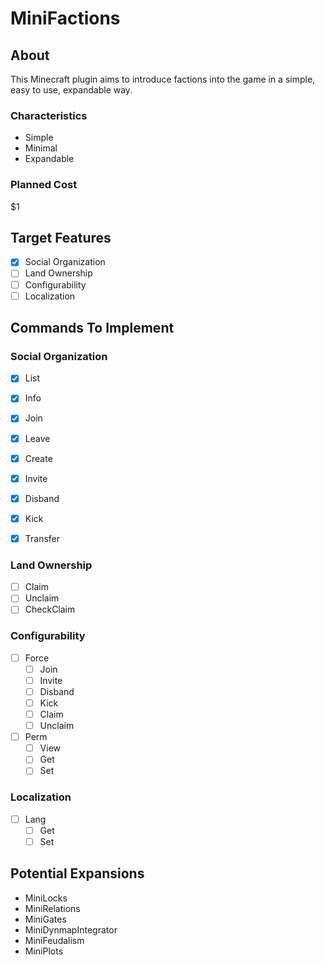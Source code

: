 # MiniFactions

## About
This Minecraft plugin aims to introduce factions into the game in a simple, easy to use, expandable way.

### Characteristics
- Simple
- Minimal
- Expandable

### Planned Cost
$1

## Target Features
- [x] Social Organization
- [ ] Land Ownership
- [ ] Configurability
- [ ] Localization

## Commands To Implement
### Social Organization
- [x] List
- [x] Info
- [x] Join
- [x] Leave
- [x] Create
- [x] Invite
- [x] Disband
- [x] Kick
- [x] Transfer


### Land Ownership
- [ ] Claim
- [ ] Unclaim
- [ ] CheckClaim

### Configurability
- [ ] Force
  - [ ] Join
  - [ ] Invite
  - [ ] Disband
  - [ ] Kick
  - [ ] Claim
  - [ ] Unclaim
- [ ] Perm
  - [ ] View
  - [ ] Get
  - [ ] Set

### Localization
- [ ] Lang
  - [ ] Get
  - [ ] Set

## Potential Expansions
- MiniLocks
- MiniRelations
- MiniGates
- MiniDynmapIntegrator
- MiniFeudalism
- MiniPlots
